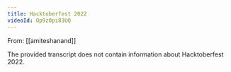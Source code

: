 ```yaml
---
title: Hacktoberfest 2022
videoId: Op9z0pi83UQ
---
```


From: [[amiteshanand]] <br/> 

The provided transcript does not contain information about Hacktoberfest 2022.